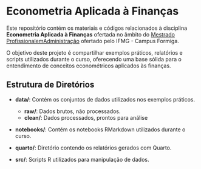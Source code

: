 # Econometria Aplicada à Finanças

Este repositório contém os materiais e códigos relacionados à disciplina 
**Econometria Aplicada à Finanças** ofertada no âmbito do 
[Mestrado ProfissionalemAdministração](https://www.formiga.ifmg.edu.br/mestrado) ofertado pelo IFMG - Campus Formiga. 

O objetivo deste projeto é compartilhar exemplos práticos, relatórios e 
scripts utilizados durante o curso, oferecendo uma base sólida para o 
entendimento de conceitos econométricos aplicados às finanças.

## Estrutura de Diretórios

- **data/**: Contém os conjuntos de dados utilizados nos exemplos práticos.

  - **raw/**: Dados brutos, não processados.
  - **clean/**: Dados processados, prontos para análise

- **notebooks/**: Contém os notebooks RMarkdown utilizados durante o curso.

- **quarto/**: Diretório contendo os relatórios gerados com Quarto.

- **src/**: Scripts R utilizados para manipulação de dados.
